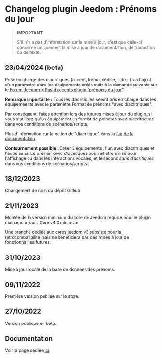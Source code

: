 # Changelog plugin Jeedom : Prénoms du jour

> **IMPORTANT**
>
> S'il n'y a pas d'information sur la mise à jour, c'est que celle-ci concerne uniquement la mise à jour de documentation, de traduction ou de texte.

## 23/04/2024 (beta)

Prise en charge des diacritiques (accent, tréma, cédille, tilde...) via l'ajout d'un paramètre dans les équipements créés suite à la demande suivante sur le [Forum Jeedom > Pas d’accents plugin “prénoms du jour”](https://community.jeedom.com/t/pas-daccents-plugin-prenoms-du-jour/120026).

**Remarque importante :**
Tous les diacritiques seront pris en charge dans les équipemeents avec le paramètre Format de prénoms "avec diacritriques".

Par conséquent, faites attention lors des futures mises à jour du plugin, si vous n'utilisez qu'un équipement un format de prénoms _avec diacritriques_ dans vos conditions de scénarios/scripts.

<!--Plus d'information sur la notion de "diacritique" dans la [faq de la documentation](https://jeanrobertjs.github.io/jeedom_namesoftheday/fr_FR/).-->
Plus d'information sur la notion de "diacritique" dans la [faq de la documentation](https://github.com/jeanrobertjs/jeedom_namesoftheday/blob/beta/docs/fr_FR/index.md).


**Contournement possible :**
Créer 2 équipements : l'un avec diacritriques et l'autre sans.
Le premier _avec diacritiques_ pourrait être utilisé pour l'affichage ou dans les intéractions vocales, et le second _sans diacritiques_ dans vos conditions de scénarios/scripts.

## 18/12/2023

Changement de nom du dépôt Github

## 21/11/2023

Montée de la version minimum du core de Jeedom requise pour le plugin maintenu à jour : Core v4.0 minimum

Une branche dédiée aux cores jeedom v3 subsiste pour la rétrocompatibilité mais ne bénéficiera pas des mises à jour de fonctionnalités futures.

## 31/10/2023

Mise à jour locale de la base de données des prénoms.

## 09/11/2022

Première version publiée sur le store.

## 27/10/2022

Version publique en béta.

## Documentation

<!--Voir la page dédiée [ici](https://jeanrobertjs.github.io/jeedom_namesoftheday/fr_FR/).-->
Voir la page dédiée [ici](https://github.com/jeanrobertjs/jeedom_namesoftheday/blob/beta/docs/fr_FR/index.md).